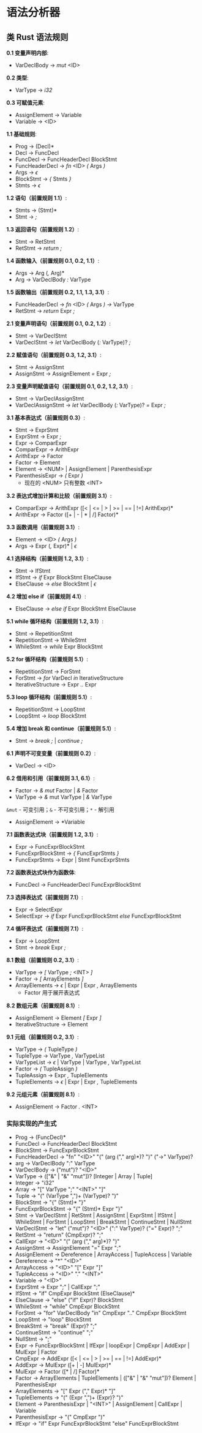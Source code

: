 # 语法分析器

## 类 Rust 语法规则

**0.1 变量声明内部**:

- VarDeclBody -> _mut_ \<ID\>

**0.2 类型**:

- VarType -> _i32_

**0.3 可赋值元素**:

- AssignElement -> Variable
- Variable -> \<ID\>

**1.1 基础规则**:

- Prog -> (Decl)*
- Decl -> FuncDecl
- FuncDecl -> FuncHeaderDecl BlockStmt
- FuncHeaderDecl -> _fn_ \<ID\> _(_ Args _)_
- Args -> $\epsilon$
- BlockStmt -> _{_ Stmts _}_
- Stmts -> $\epsilon$

**1.2 语句（前置规则 1.1）**:

- Stmts -> (Stmt)*
- Stmt -> _;_

**1.3 返回语句（前置规则 1.2）**:

- Stmt -> RetStmt
- RetStmt -> _return_ _;_

**1.4 函数输入（前置规则 0.1, 0.2, 1.1）**:

- Args -> Arg (_,_ Arg)*
- Arg -> VarDeclBody _:_ VarType

**1.5 函数输出（前置规则 0.2, 1.1, 1.3, 3.1）**:

- FuncHeaderDecl -> _fn_ \<ID\> _(_ Args _)_ _->_ VarType
- RetStmt -> _return_ Expr _;_

**2.1 变量声明语句（前置规则 0.1, 0.2, 1.2）**:

- Stmt -> VarDeclStmt
- VarDeclStmt -> _let_ VarDeclBody (_:_ VarType)? _;_

**2.2 赋值语句（前置规则 0.3, 1.2, 3.1）**:

- Stmt -> AssignStmt
- AssignStmt -> AssignElement _=_ Expr _;_

**2.3 变量声明赋值语句（前置规则 0.1, 0.2, 1.2, 3.1）**:

- Stmt -> VarDeclAssignStmt
- VarDeclAssignStmt -> _let_ VarDeclBody (_:_ VarType)? _=_ Expr _;_

**3.1 基本表达式（前置规则 0.3）**:

- Stmt -> ExprStmt
- ExprStmt -> Expr _;_
- Expr -> ComparExpr
- ComparExpr -> ArithExpr
- ArithExpr -> Factor
- Factor -> Element
- Element -> \<NUM\> | AssignElement | ParenthesisExpr
- ParenthesisExpr -> _(_ Expr _)_
  - 现在的 \<NUM\> 只有整数 \<INT\>

**3.2 表达式增加计算和比较（前置规则 3.1）**:

- ComparExpr -> ArithExpr ([\< | \<= | \> | \>= | == | !=] ArithExpr)*
- ArithExpr -> Factor ([+ | - | \* | /] Factor)*

**3.3 函数调用（前置规则 3.1）**:

- Element -> \<ID\> _(_ Args _)_
- Args -> Expr (_,_ Expr)* | $\epsilon$

**4.1 选择结构（前置规则 1.2, 3.1）**:

- Stmt -> IfStmt
- IfStmt -> _if_ Expr BlockStmt ElseClause
- ElseClause -> _else_ BlockStmt | $\epsilon$

**4.2 增加 else if（前置规则 4.1）**:

- ElseClause -> _else_ _if_ Expr BlockStmt ElseClause

**5.1 while 循环结构（前置规则 1.2, 3.1）**:

- Stmt -> RepetitionStmt
- RepetitionStmt -> WhileStmt
- WhileStmt -> _while_ Expr BlockStmt

**5.2 for 循环结构（前置规则 5.1）**:

- RepetitionStmt -> ForStmt
- ForStmt -> _for_ VarDecl _in_ IterativeStructure
- IterativeStructure -> Expr _.._ Expr

**5.3 loop 循环结构（前置规则 5.1）**:

- RepetitionStmt -> LoopStmt
- LoopStmt -> _loop_ BlockStmt

**5.4 增加 break 和 continue（前置规则 5.1）**:

- Stmt -> _break_ _;_ | _continue_ _;_

**6.1 声明不可变变量（前置规则 0.2）**:

- VarDecl -> \<ID\>

**6.2 借用和引用（前置规则 3.1, 6.1）**:

- Factor -> _&_ _mut_ Factor | _&_ Factor
- VarType -> _&_ mut VarType | _&_ VarType

`&mut` - 可变引用；`&` - 不可变引用；`*` - 解引用

- AssignElement -> *Variable

**7.1 函数表达式块（前置规则 1.2, 3.1）**:

- Expr -> FuncExprBlockStmt
- FuncExprBlockStmt -> _{_ FuncExprStmts _}_
- FuncExprStmts -> Expr | Stmt FuncExprStmts

**7.2 函数表达式块作为函数体**:

- FuncDecl -> FuncHeaderDecl FuncExprBlockStmt

**7.3 选择表达式（前置规则 7.1）**:

- Expr -> SelectExpr
- SelectExpr -> _if_ Expr FuncExprBlockStmt _else_ FuncExprBlockStmt

**7.4 循环表达式（前置规则 7.1）**:

- Expr -> LoopStmt
- Stmt -> _break_ Expr _;_

**8.1 数组（前置规则 0.2, 3.1）**:

- VarType -> _[_ VarType _;_ \<INT\> _]_
- Factor -> _[_ ArrayElements _]_
- ArrayElements -> $\epsilon$ | Expr | Expr _,_ ArrayElements
  - Factor 用于展开表达式

**8.2 数组元素（前置规则 8.1）**:

- AssignElement -> Element _[_ Expr _]_
- IterativeStructure -> Element

**9.1 元组（前置规则 0.2, 3.1）**:

- VarType -> _(_ TupleType _)_
- TupleType -> VarType _,_ VarTypeList
- VarTypeList -> $\epsilon$ | VarType | VarType _,_ VarTypeList
- Factor -> _(_ TupleAssign _)_
- TupleAssign -> Expr _,_ TupleElements
- TupleElements -> $\epsilon$ | Expr | Expr _,_ TupleElements

**9.2 元组元素（前置规则 8.1）**:

- AssignElement -> Factor _._ \<INT\>

### 实际实现的产生式

- Prog -> (FuncDecl)*
- FuncDecl -> FuncHeaderDecl BlockStmt
- BlockStmt -> FuncExprBlockStmt
- FuncHeaderDecl -> "fn" "\<ID\>" "(" (arg ("," arg)*)? ")" ("->" VarType)?
- arg -> VarDeclBody ":" VarType
- VarDeclBody -> ("mut")? "\<ID\>"
- VarType -> (["&" | "&" "mut"])? [Integer | Array | Tuple]
- Integer -> "i32"
- Array -> "[" VarType ";" "\<INT\>" "]"
- Tuple -> "(" (VarType ",")+ (VarType)? ")"
- BlockStmt -> "{" (Stmt)* "}"
- FuncExprBlockStmt -> "{" (Stmt)* Expr "}"
- Stmt -> VarDeclStmt | RetStmt | AssignStmt | ExprStmt | IfStmt | WhileStmt | ForStmt | LoopStmt | BreakStmt | ContinueStmt | NullStmt
- VarDeclStmt -> "let" ("mut")? "\<ID\>" (":" VarType)? ("=" Expr)? ";"
- RetStmt -> "return" (CmpExpr)? ";"
- CallExpr -> "\<ID\>" "(" (arg ("," arg)*)? ")"
- AssignStmt -> AssignElement "=" Expr ";"
- AssignElement -> Dereference | ArrayAccess | TupleAccess | Variable
- Dereference -> "*" "\<ID\>"
- ArrayAccess -> "\<ID\>" "[" Expr "]"
- TupleAccess -> "\<ID\>" "." "\<INT\>"
- Variable -> "\<ID\>"
- ExprStmt -> Expr ";" | CallExpr ";"
- IfStmt -> "if" CmpExpr BlockStmt (ElseClause)*
- ElseClause -> "else" ("if" Expr)? BlockStmt
- WhileStmt -> "while" CmpExpr BlockStmt
- ForStmt -> "for" VarDeclBody "in" CmpExpr ".." CmpExpr BlockStmt
- LoopStmt -> "loop" BlockStmt
- BreakStmt -> "break" (Expr)? ";"
- ContinueStmt -> "continue" ";"
- NullStmt -> ";"
- Expr -> FuncExprBlockStmt | IfExpr | loopExpr | CmpExpr | AddExpr | MulExpr | Factor
- CmpExpr -> AddExpr ([\< | \<= | \> | \>= | == | !=] AddExpr)*
- AddExpr -> MulExpr ([+ | -] MulExpr)*
- MulExpr -> Factor ([\* | /] Factor)*
- Factor -> ArrayElements | TupleElements | (["&" | "&" "mut"])? Element | ParenthesisExpr
- ArrayElements -> "[" Expr ("," Expr)* "]"
- TupleElements -> "(" (Expr ",")+ (Expr)? ")"
- Element -> ParenthesisExpr | "\<INT\>" | AssignElement | CallExpr | Variable
- ParenthesisExpr -> "(" CmpExpr ")"
- IfExpr -> "if" Expr FuncExprBlockStmt "else" FuncExprBlockStmt

